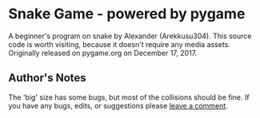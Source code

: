Snake Game - powered by pygame
==============================

A beginner's program on snake by Alexander (Arekkusu304). This source code is worth visiting,
because it doesn't require any media assets. Originally released on pygame.org on December 17, 2017.

Author's Notes
--------------

The 'big' size has some bugs, but most of the collisions should be fine. If you have any bugs,
edits, or suggestions please [leave a comment](http://www.pygame.org/project/3314/5369).

